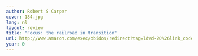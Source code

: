 ```yaml
---
author: Robert S Carper
cover: 184.jpg
lang: nl
layout: review
title: "Focus: the railroad in transition"
url: http://www.amazon.com/exec/obidos/redirect?tag=ldvd-20%26link_code=xm2%26camp=2025%26creative=165953%26path=http://www.amazon.com/gp/redirect.html%253fASIN=B0006BU0IK%2526tag=ldvd-20%2526lcode=xm2%2526cID=2025%2526ccmID=165953%2526location=/o/ASIN/B0006BU0IK%25253FSubscriptionId=0VJDVJ14KM0P0VXDCQ82
year: 0
---
```

